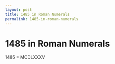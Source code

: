 ```yaml
---
layout: post
title: 1485 in Roman Numerals
permalink: 1485-in-roman-numerals
---
```


# 1485 in Roman Numerals

1485 = MCDLXXXV
